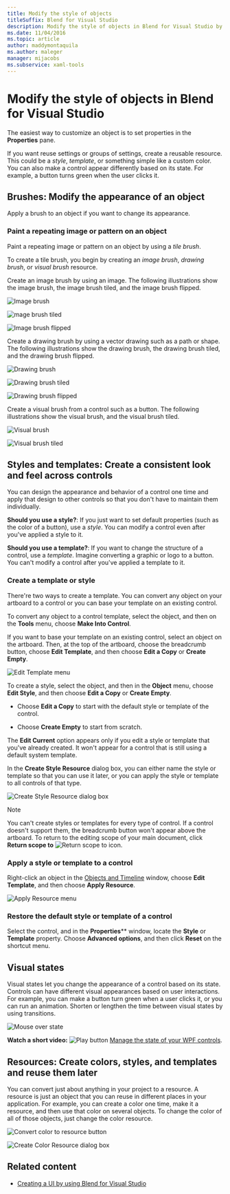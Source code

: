 ```yaml
---
title: Modify the style of objects
titleSuffix: Blend for Visual Studio
description: Modify the style of objects in Blend for Visual Studio by applying brushes, setting visual states, and applying reusable styles and templates.
ms.date: 11/04/2016
ms.topic: article
author: maddymontaquila
ms.author: maleger
manager: mijacobs
ms.subservice: xaml-tools
---
```

# Modify the style of objects in Blend for Visual Studio

The easiest way to customize an object is to set properties in the **Properties** pane.

If you want reuse settings or groups of settings, create a reusable resource. This could be a *style*, *template*, or something simple like a custom color. You can also make a control appear differently based on its state. For example, a button turns green when the user clicks it.

## Brushes: Modify the appearance of an object

Apply a brush to an object if you want to change its appearance.

### Paint a repeating image or pattern on an object

Paint a repeating image or pattern on an object by using a *tile brush*.

To create a tile brush, you begin by creating an *image brush*, *drawing brush*, or *visual brush* resource.

Create an image brush by using an image. The following illustrations show the image brush, the image brush tiled, and the image brush flipped.

![Image brush](../designers/media/81f84f56-906d-456b-8288-d77da1e01e31.png)

![mage brush tiled](../designers/media/d3782ca8-64da-47a4-a095-c6cdd0fa47a2.png)

![Image brush flipped](../designers/media/38ae3691-f3f1-4a1e-82ca-c7fa164bf56e.png)

Create a drawing brush by using a vector drawing such as a path or shape. The following illustrations show the drawing brush, the drawing brush tiled, and the drawing brush flipped.

![Drawing brush](../designers/media/197666ac-ef57-4c5c-9779-669e991a00a5.png)

![Drawing brush tiled](../designers/media/ba09cda3-4cee-40ba-b3d4-edc032158bdc.png)

![Drawing brush flipped](../designers/media/15bf6021-620c-4490-9eae-086153d3f14f.png)

Create a visual brush from a control such as a button. The following illustrations show the visual brush, and the visual brush tiled.

![Visual brush](../designers/media/fb6c90e0-153c-48fe-b563-e601beac6227.png)

![Visual brush tiled](../designers/media/e261b99f-7d8f-4d91-bc84-19c7beccc255.png)

## Styles and templates: Create a consistent look and feel across controls

You can design the appearance and behavior of a control one time and apply that design to other controls so that you don't have to maintain them individually.

**Should you use a style?**: If you just want to set default properties (such as the color of a button), use a *style*. You can modify a control even after you've applied a style to it.

**Should you use a template?**: If you want to change the structure of a control, use a *template*. Imagine converting a graphic or logo to a button. You can't modify a control after you've applied a template to it.

### Create a template or style

There're two ways to create a template. You can convert any object on your artboard to a control or you can base your template on an existing control.

To convert any object to a control template, select the object, and then on the **Tools** menu, choose **Make Into Control**.

If you want to base your template on an existing control, select an object on the artboard. Then, at the top of the artboard, choose the breadcrumb button, choose **Edit Template**, and then choose **Edit a Copy** or **Create Empty**.

![Edit Template menu](../designers/media/5ebdb33f-aad2-4c10-a328-5e8b04c56a36.png)

To create a style, select the object, and then in the **Object** menu, choose **Edit Style**, and then choose **Edit a Copy** or **Create Empty**.

- Choose **Edit a Copy** to start with the default style or template of the control.

- Choose **Create Empty** to start from scratch.

The **Edit Current** option appears only if you edit a style or template that you've already created. It won't appear for a control that is still using a default system template.

In the **Create Style Resource** dialog box, you can either name the style or template so that you can use it later, or you can apply the style or template to all controls of that type.

![Create Style Resource dialog box](../designers/media/4818ee6a-ce60-4b79-91c8-3b1871829eea.png)

> [!NOTE]
> You can't create styles or templates for every type of control. If a control doesn't support them, the breadcrumb button won't appear above the artboard.
> To return to the editing scope of your main document, click **Return scope to** ![Return scope to icon](../designers/media/55844eb3-ed98-4f20-aa66-a6f5b23eeb2b.png).

### Apply a style or template to a control

Right-click an object in the [Objects and Timeline](../xaml-tools/creating-a-ui-by-using-blend-for-visual-studio.md#objects-and-timeline-window) window, choose **Edit Template**, and then choose **Apply Resource**.

![Apply Resource menu](../designers/media/dc12debc-7711-47d9-84ce-10322a384397.png)

### Restore the default style or template of a control

Select the control, and in the **Properties**** window, locate the **Style** or **Template** property. Choose **Advanced options**, and then click **Reset** on the shortcut menu.

## Visual states

Visual states let you change the appearance of a control based on its state. Controls can have different visual appearances based on user interactions. For example, you can make a button turn green when a user clicks it, or you can run an animation. Shorten or lengthen the time between visual states by using transitions.

![Mouse over state](../designers/media/a95c671a-5639-40b9-83db-1e6b214330d5.png)

**Watch a short video:** ![Play button](../designers/media/bldadminconsoleinitialconfigicon.PNG) [Manage the state of your WPF controls](https://www.youtube.com/watch?v=m0PlkF5i6uw).

## Resources: Create colors, styles, and templates and reuse them later

You can convert just about anything in your project to a resource. A resource is just an object that you can reuse in different places in your application. For example, you can create a color one time, make it a resource, and then use that color on several objects. To change the color of all of those objects, just change the color resource.

![Convert color to resource button](../designers/media/89203705-cf66-46e0-b153-52a23cd744f7.png)

![Create Color Resource dialog box](../designers/media/6bff8b19-3cd5-41a0-bbf9-ff65532d5aae.png)

## Related content

- [Creating a UI by using Blend for Visual Studio](../xaml-tools/creating-a-ui-by-using-blend-for-visual-studio.md)
